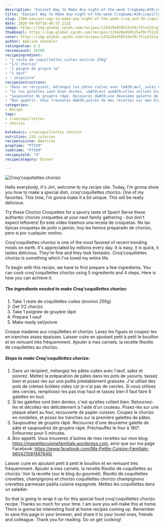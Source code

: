 ```yaml
---
description: "Easiest Way to Make Any-night-of-the-week Croq&amp;#39;coquillettes chorizo"
title: "Easiest Way to Make Any-night-of-the-week Croq&amp;#39;coquillettes chorizo"
slug: 2300-easiest-way-to-make-any-night-of-the-week-croq-and-39-coquillettes-chorizo
date: 2020-09-03T10:40:57.113Z
image: https://img-global.cpcdn.com/recipes/125428e959515a70/751x532cq70/croqcoquillettes-chorizo-photo-principale-de-la-recette.jpg
thumbnail: https://img-global.cpcdn.com/recipes/125428e959515a70/751x532cq70/croqcoquillettes-chorizo-photo-principale-de-la-recette.jpg
cover: https://img-global.cpcdn.com/recipes/125428e959515a70/751x532cq70/croqcoquillettes-chorizo-photo-principale-de-la-recette.jpg
author: Adeline Chandler
ratingvalue: 4.3
reviewcount: 26368
recipeingredient:
- "1 reste de coquillettes cuites environ 250g"
- "1/2 chorizo"
- "1 poigne de gruyre rp"
- "1 oeuf"
- " selpoivre"
recipeinstructions:
- "Dans un récipient, mélangez les pâtes cuites avec l&#39;œuf, salez et poivrez. Mettez la préparation de pâtes dans les pots de yaourts, tassez bien et posez-les sur une poêle préalablement graissée. J&#39;ai utilisé des pots de crèmes brûlées vides car je n&#39;ai pas de cercles. Si vous utilisez des cercles, remplissez-les pas trop haut et tassez bien Il faut faire 8 galettes en tout."
- "Si les galettes sont bien dorées, c&#39;est qu&#39;elles collent bien. Retournez-les et décollez-les délicatement à l&#39;aide d&#39;un couteau. Posez-les sur une plaque allant au four, recouverte de papier cuisson. Coupez le chorizo en rondelles, et posez les tranches sur la première galettes de pâtes."
- "Saupoudrez de gruyère râpé. Recouvrez d&#39;une deuxième galette de pâte et saupoudrez de gruyère râpé. Préchauffez le four à 180°. Enfournez pour 5 minutes."
- "Bon appétit. Vous trouverez d&#39;autres de mes recettes sur mon blog: https://mapetitecuisinefamiliale.wordpress.com, ainsi que sur ma page Facebook: https://www.facebook.com/Ma-Petite-Cuisine-Familiale-960421097467849/"
categories:
- Recipe
tags:
- croqcoquillettes
- chorizo

katakunci: croqcoquillettes chorizo 
nutrition: 218 calories
recipecuisine: American
preptime: "PT31M"
cooktime: "PT56M"
recipeyield: "4"
recipecategory: Dinner

---
```



![Croq&#39;coquillettes chorizo](https://img-global.cpcdn.com/recipes/125428e959515a70/751x532cq70/croqcoquillettes-chorizo-photo-principale-de-la-recette.jpg)

Hello everybody, it's Jim, welcome to my recipe site. Today, I'm gonna show you how to make a special dish, croq&#39;coquillettes chorizo. One of my favorites. This time, I'm gonna make it a bit unique. This will be really delicious.

Try these Chorizo Croquettes for a savory taste of Spain! Serve these authentic chorizo croquettes at your next family gathering - but don&#39;t expect leftovers! En este vídeo traemos una receta de croquetas. No las típicas croquetas de pollo o jamón, hoy las hemos preparado de chorizo, pero si por cualquier motivo.

Croq&#39;coquillettes chorizo is one of the most favored of recent trending meals on earth. It's appreciated by millions every day. It is easy, it is quick, it tastes delicious. They're fine and they look fantastic. Croq&#39;coquillettes chorizo is something which I've loved my entire life.


To begin with this recipe, we have to first prepare a few ingredients. You can cook croq&#39;coquillettes chorizo using 5 ingredients and 4 steps. Here is how you can achieve it.

<!--inarticleads1-->

##### The ingredients needed to make Croq&#39;coquillettes chorizo:

1. Take 1 reste de coquillettes cuites (environ 250g)
1. Get 1/2 chorizo
1. Take 1 poignée de gruyère râpé
1. Prepare 1 oeuf
1. Make ready  sel/poivre


Croque madame aux coquillettes et chorizo. Lavez les figues et coupez-les en tranches assez épaisses. Laisser cuire en ajoutant petit à petit le bouillon et en remuant très fréquemment. Ajouter à mes carnets. la recette Risotto de coquillettes au chorizo. 

<!--inarticleads2-->

##### Steps to make Croq&#39;coquillettes chorizo:

1. Dans un récipient, mélangez les pâtes cuites avec l&#39;œuf, salez et poivrez. Mettez la préparation de pâtes dans les pots de yaourts, tassez bien et posez-les sur une poêle préalablement graissée. J&#39;ai utilisé des pots de crèmes brûlées vides car je n&#39;ai pas de cercles. Si vous utilisez des cercles, remplissez-les pas trop haut et tassez bien Il faut faire 8 galettes en tout.
1. Si les galettes sont bien dorées, c&#39;est qu&#39;elles collent bien. Retournez-les et décollez-les délicatement à l&#39;aide d&#39;un couteau. Posez-les sur une plaque allant au four, recouverte de papier cuisson. Coupez le chorizo en rondelles, et posez les tranches sur la première galettes de pâtes.
1. Saupoudrez de gruyère râpé. Recouvrez d&#39;une deuxième galette de pâte et saupoudrez de gruyère râpé. Préchauffez le four à 180°. Enfournez pour 5 minutes.
1. Bon appétit. Vous trouverez d&#39;autres de mes recettes sur mon blog: https://mapetitecuisinefamiliale.wordpress.com, ainsi que sur ma page Facebook: https://www.facebook.com/Ma-Petite-Cuisine-Familiale-960421097467849/


Laisser cuire en ajoutant petit à petit le bouillon et en remuant très fréquemment. Ajouter à mes carnets. la recette Risotto de coquillettes au chorizo. Voir la recette (sur le blog du gourmet). Risotto de coquillettes crevettes, champignons et chorizo coquillettes chorizo champignons crevettes parmesan paëlla cuisine espagnole. Mettez les coquillettes dans un saladier. 

So that is going to wrap it up for this special food croq&#39;coquillettes chorizo recipe. Thanks so much for your time. I am sure you will make this at home. There is gonna be interesting food at home recipes coming up. Remember to save this page in your browser, and share it to your loved ones, friends and colleague. Thank you for reading. Go on get cooking!
